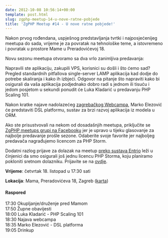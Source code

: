 ```yaml
---
date: 2012-10-08 10:56:14+00:00
template: post.html
slug: zgphp-meetup-14-u-nove-ratne-pobjede
title: 'ZgPHP Meetup #14 - U nove ratne pobjede!'
---
```


Nakon prvog rođendana, uspješnog predstavljanja tvrtki i najposjećenijeg meetupa
do sada, vrijeme je za povratak na tehnološke teme, a istovremeno i povratak u
prostore Mame u Preradovićevoj 18.

Novu sezonu meetupa otvoramo sa dva vrlo zanimljiva predavanja:

Napravili ste aplikaciju, zakupili VPS, korisnici su došli i što ćemo sad?
Pregled standardnih pitfallova single-server LAMP aplikacija kad dodje do
potrebe skaliranja i kako ih izbjeći. Odgovor na pitanje što napraviti kako bi
osigurali da vaša aplikacija podjednako dobro radi s jednom ili tisuću i jedom
posjetom u sekundi ponudit će Luka Kladarić u predavanju PHP Scaling 101.

Nakon kratke najave nadolazećeg [zagrebačkog Webcampa](http://webcampzg.org/),
Marko Elezović će predstaviti DSL platformu, sustav za brzi razvoj aplikacija iz
modela u ORM.

Ako ste prisustvovali na nekom od dosadašnjih meetupa, priključite se [ZgPHP
meetups grupi na Facebooku](https://www.facebook.com/groups/109975399119270/)
jer je upravo u tijeku glasovanje za najbolje predavanje prošle sezone.
Odaberite svoje favorite jer najboljeg predavača nagrađujemo licencom za PHP
Storm.

Dodatni razlog prijave za dolazak na meetup [preko sustava
Entrio](https://www.entrio.hr/event/zgphp-meetup-14-473) leži u činjenici da smo
osigurali još jednu licencu PHP Storma, koju planiramo pokloniti sretnom
dolazniku. Prijavite se na [ovdje](https://www.entrio.hr/event/zgphp-meetup-14-473).

**Vrijeme**: četvrtak 18. listopad u 17:30 sati

**Lokacija**: Mama, Preradovićeva 18, Zagreb ([karta](http://bit.ly/QLhdIj))

#### Raspored

17:30 Okupljanje/druženje pred Mamom<br />
17:50 Župne obavijesti<br />
18:00 Luka Kladarić - PHP Scaling 101<br />
18:30 Najava webcampa<br />
18:35 Marko Elezović - DSL platforma<br />
19:05 Drinkup
